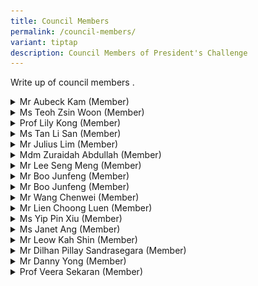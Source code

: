 ```yaml
---
title: Council Members
permalink: /council-members/
variant: tiptap
description: Council Members of President's Challenge
---
```

<p>Write up of council members .</p>
<p></p>
<div data-type="detailGroup" class="isomer-accordion isomer-accordion-white">
<details class="isomer-details">
<summary>Mr Aubeck Kam (Member)</summary>
<div data-type="detailsContent" class="isomer-details-content">
<p></p>
<p></p>
<p></p>
<div class="isomer-image-wrapper">
<img style="width: 100%" height="auto" width="100%" alt="Mr Aubeck Kam" src="/images/Council Members/Aubeck_Kam.jpg">
</div>
<p><em>Permanent Secretary, MSF</em>
<br>
<br>
<br>
</p>
<table style="minWidth: 25px">
<colgroup>
<col>
</colgroup>
<tbody>
<tr>
<td rowspan="1" colspan="1">
<p>Mr Aubeck Kam is currently serving as Permanent Secretary in the Ministry
of Social and Family Development and for Home Affairs Development, as well
as Chairman of HTX. With a career spanning over three decades, Kam has
held leadership positions across various government agencies, including
the Singapore Police Force, Ministry of Manpower, Media Development Authority,
and Ministry of Communications and Information.</p>
<p>&nbsp;</p>
<p>His educational background includes a law degree from King's College London
and a Master in Public Management from the Lee Kuan Yew School of Public
Policy. Kam's diverse experience reflects his adaptability and expertise
in managing multiple aspects of Singapore's public service.</p>
</td>
</tr>
</tbody>
</table>
</div>
</details>
<details class="isomer-details">
<summary>Ms Teoh Zsin Woon (Member)</summary>
<div data-type="detailsContent" class="isomer-details-content">
<p></p>
</div>
</details>
<details class="isomer-details">
<summary>Prof Lily Kong (Member)</summary>
<div data-type="detailsContent" class="isomer-details-content">
<p></p>
</div>
</details>
<details class="isomer-details">
<summary>Ms Tan Li San (Member)</summary>
<div data-type="detailsContent" class="isomer-details-content">
<p></p>
<div class="isomer-image-wrapper">
<img style="width: 100%" height="auto" width="100%" alt="" src="/images/Council Members/CEO_Tan_Li_San_new.jpg">
</div>
<p><em>Chief Executive Officer, NCSS</em>
<br>Ms Tan Li San, the current CEO of NCSS (National Council of Social Service),
brings a wealth of experience from her diverse career across multiple government
agencies in Singapore. Her commitment to social services is evident through
her past and present board memberships in various charitable organisations.
With a strong educational background in engineering and management from
prestigious US universities, Ms Tan's expertise and dedication were acknowledged
with the Public Administration Medal (Silver) in 2020. Her leadership at
NCSS combines her extensive public sector experience with a passion for
social service.</p>
</div>
</details>
<details class="isomer-details">
<summary>Mr Julius Lim (Member)</summary>
<div data-type="detailsContent" class="isomer-details-content">
<p></p>
</div>
</details>
<details class="isomer-details">
<summary>Mdm Zuraidah Abdullah (Member)</summary>
<div data-type="detailsContent" class="isomer-details-content">
<p></p>
</div>
</details>
<details class="isomer-details">
<summary>Mr Lee Seng Meng (Member)</summary>
<div data-type="detailsContent" class="isomer-details-content">
<p></p>
</div>
</details>
<details class="isomer-details">
<summary>Mr Boo Junfeng (Member)</summary>
<div data-type="detailsContent" class="isomer-details-content">
<p></p>
</div>
</details>
<details class="isomer-details">
<summary>Mr Boo Junfeng (Member)</summary>
<div data-type="detailsContent" class="isomer-details-content">
<p></p>
</div>
</details>
<details class="isomer-details">
<summary>Mr Wang Chenwei (Member)</summary>
<div data-type="detailsContent" class="isomer-details-content">
<p></p>
</div>
</details>
<details class="isomer-details">
<summary>Mr Lien Choong Luen (Member)</summary>
<div data-type="detailsContent" class="isomer-details-content">
<p></p>
</div>
</details>
<details class="isomer-details">
<summary>Ms Yip Pin Xiu (Member)</summary>
<div data-type="detailsContent" class="isomer-details-content">
<p></p>
</div>
</details>
<details class="isomer-details">
<summary>Ms Janet Ang (Member)</summary>
<div data-type="detailsContent" class="isomer-details-content">
<p></p>
</div>
</details>
<details class="isomer-details">
<summary>Mr Leow Kah Shin (Member)</summary>
<div data-type="detailsContent" class="isomer-details-content">
<p></p>
</div>
</details>
<details class="isomer-details">
<summary>Mr Dilhan Pillay Sandrasegara (Member)</summary>
<div data-type="detailsContent" class="isomer-details-content">
<p></p>
</div>
</details>
<details class="isomer-details">
<summary>Mr Danny Yong (Member)</summary>
<div data-type="detailsContent" class="isomer-details-content">
<p></p>
</div>
</details>
<details class="isomer-details">
<summary>Prof Veera Sekaran (Member)</summary>
<div data-type="detailsContent" class="isomer-details-content">
<p></p>
</div>
</details>
</div>
<p></p>